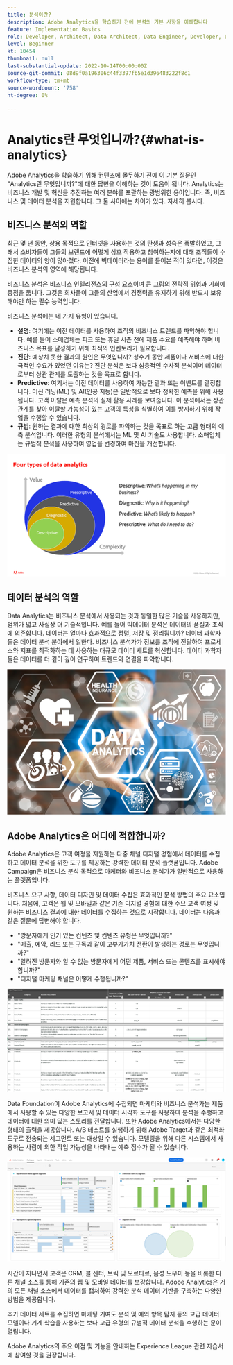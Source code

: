 ```yaml
---
title: 분석이란?
description: Adobe Analytics을 학습하기 전에 분석의 기본 사항을 이해합니다
feature: Implementation Basics
role: Developer, Architect, Data Architect, Data Engineer, Developer, Leader, User
level: Beginner
kt: 10454
thumbnail: null
last-substantial-update: 2022-10-14T00:00:00Z
source-git-commit: 08d9f0a196306c44f3397fb5e1d396483222f8c1
workflow-type: tm+mt
source-wordcount: '758'
ht-degree: 0%

---
```


# Analytics란 무엇입니까?{#what-is-analytics}

Adobe Analytics을 학습하기 위해 컨텐츠에 몰두하기 전에 이 기본 질문인 &quot;Analytics란 무엇입니까?&quot;에 대한 답변을 이해하는 것이 도움이 됩니다. Analytics는 비즈니스 개발 및 혁신을 추진하는 여러 분야를 포괄하는 광범위한 용어입니다. 즉, 비즈니스 및 데이터 분석을 지원합니다. 그 둘 사이에는 차이가 있다. 자세히 봅시다.

## 비즈니스 분석의 역할

최근 몇 년 동안, 상용 목적으로 인터넷을 사용하는 것의 탄생과 성숙은 폭발하였고, 그래서 소비자들이 그들의 브랜드에 어떻게 상호 작용하고 참여하는지에 대해 조직들이 수집한 데이터의 양이 많아졌다. 이전에 빅데이터라는 용어를 들어본 적이 있다면, 이것은 비즈니스 분석의 영역에 해당됩니다.

비즈니스 분석은 비즈니스 인텔리전스의 구성 요소이며 큰 그림의 전략적 위험과 기회에 중점을 둡니다. 그것은 회사들이 그들의 산업에서 경쟁력을 유지하기 위해 반드시 보유해야만 하는 필수 능력입니다.

비즈니스 분석에는 네 가지 유형이 있습니다.

* **설명**: 여기에는 이전 데이터를 사용하여 조직의 비즈니스 트렌드를 파악해야 합니다. 예를 들어 소매업체는 피크 또는 휴일 시즌 전에 제품 수요를 예측해야 하며 비즈니스 목표를 달성하기 위해 최적의 인벤토리가 필요합니다.
* **진단**: 예상치 못한 결과의 원인은 무엇입니까? 성수기 동안 제품이나 서비스에 대한 극적인 수요가 있었던 이유는? 진단 분석은 보다 심층적인 수사적 분석이며 데이터로부터 상관 관계를 도출하는 것을 목표로 합니다.
* **Predictive**: 여기서는 이전 데이터를 사용하여 가능한 결과 또는 이벤트를 결정합니다. 머신 러닝(ML) 및 AI(인공 지능)은 일반적으로 보다 정확한 예측을 위해 사용됩니다. 고객 이탈은 예측 분석의 실제 활용 사례를 보여줍니다. 이 분석에서는 상관 관계를 찾아 이탈할 가능성이 있는 고객의 특성을 식별하여 이를 방지하기 위해 작업을 수행할 수 있습니다.
* **규범**: 원하는 결과에 대한 최상의 경로를 파악하는 것을 목표로 하는 고급 형태의 예측 분석입니다. 이러한 유형의 분석에서는 ML 및 AI 기술도 사용합니다. 소매업체는 규범적 분석을 사용하여 영업을 변경하여 마진을 개선합니다.

![data-analytics-types](../what-can-aa-do-for-me/assets/data_analytics_types.png)

## 데이터 분석의 역할

Data Analytics는 비즈니스 분석에서 사용되는 것과 동일한 많은 기술을 사용하지만, 범위가 넓고 사실상 더 기술적입니다. 예를 들어 빅데이터 분석은 데이터의 품질과 조직에 의존합니다. 데이터는 얼마나 효과적으로 정렬, 저장 및 정리됩니까? 데이터 과학자들은 데이터 분석 분야에서 일한다. 비즈니스 분석가가 정보를 조직에 전달하여 프로세스와 지표를 최적화하는 데 사용하는 대규모 데이터 세트를 혁신합니다. 데이터 과학자들은 데이터를 더 깊이 깊이 연구하여 트렌드와 연결을 파악합니다.

![data-analytics](../what-can-aa-do-for-me/assets/data_analytics.png)

## Adobe Analytics은 어디에 적합합니까?

Adobe Analytics은 고객 여정을 지원하는 다중 채널 디지털 경험에서 데이터를 수집하고 데이터 분석을 위한 도구를 제공하는 강력한 데이터 분석 플랫폼입니다. Adobe Campaign은 비즈니스 분석 목적으로 마케터와 비즈니스 분석가가 일반적으로 사용하는 플랫폼입니다.

비즈니스 요구 사항, 데이터 디자인 및 데이터 수집은 효과적인 분석 방법의 주요 요소입니다. 처음에, 고객은 웹 및 모바일과 같은 기존 디지털 경험에 대한 주요 고객 여정 및 원하는 비즈니스 결과에 대한 데이터를 수집하는 것으로 시작합니다. 데이터는 다음과 같은 질문에 답변해야 합니다.

* &quot;방문자에게 인기 있는 컨텐츠 및 컨텐츠 유형은 무엇입니까?&quot;
* &quot;매출, 예약, 리드 또는 구독과 같이 고부가가치 전환이 발생하는 경로는 무엇입니까?&quot;
* &quot;알려진 방문자와 알 수 없는 방문자에게 어떤 제품, 서비스 또는 콘텐츠를 표시해야 합니까?&quot;
* &quot;디지털 마케팅 채널은 어떻게 수행됩니까?&quot;

![analytics-business-requirements](../what-can-aa-do-for-me/assets/analytics_business_requirements.png)

Data Foundation이 Adobe Analytics에 수집되면 마케터와 비즈니스 분석가는 제품에서 사용할 수 있는 다양한 보고서 및 데이터 시각화 도구를 사용하여 분석을 수행하고 데이터에 대한 의미 있는 스토리를 전달합니다. 또한 Adobe Analytics에서는 다양한 형태의 출력을 제공합니다. A/B 테스트를 실행하기 위해 Adobe Target과 같은 최적화 도구로 전송되는 세그먼트 또는 대상일 수 있습니다. 모델링을 위해 다른 시스템에서 사용하는 사람에 의한 작업 가능성을 나타내는 예측 점수가 될 수 있습니다.

![analytics-workspace-project](../what-can-aa-do-for-me/assets/analytics_workspace_project.png)

시간이 지나면서 고객은 CRM, 콜 센터, 브릭 및 모르타르, 음성 도우미 등을 비롯한 다른 채널 소스를 통해 기존의 웹 및 모바일 데이터를 보강합니다. Adobe Analytics은 거의 모든 채널 소스에서 데이터를 캡처하여 강력한 분석 데이터 기반을 구축하는 다양한 방법을 제공합니다.

추가 데이터 세트를 수집하면 마케팅 기여도 분석 및 예외 항목 탐지 등의 고급 데이터 모델이나 기계 학습을 사용하는 보다 고급 유형의 규범적 데이터 분석을 수행하는 문이 열립니다.

Adobe Analytics의 주요 이점 및 기능을 안내하는 Experience League 관련 자습서에 참여할 것을 권장합니다.

